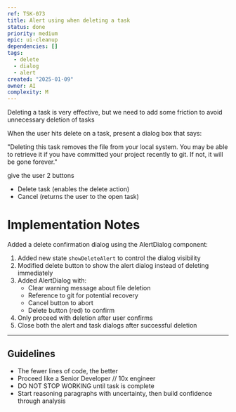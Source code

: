 ```yaml
---
ref: TSK-073
title: Alert using when deleting a task
status: done
priority: medium
epic: ui-cleanup
dependencies: []
tags:
  - delete
  - dialog
  - alert
created: "2025-01-09"
owner: AI
complexity: M
---
```


Deleting a task is very effective, but we need to add some friction to avoid unnecessary deletion of tasks

When the user hits delete on a task, present a dialog box that says:

"Deleting this task removes the file from your local system. You may be able to retrieve it if you have committed your project recently to git. If not, it will be gone forever."

give the user 2 buttons

- Delete task (enables the delete action)
- Cancel (returns the user to the open task)

# Implementation Notes

Added a delete confirmation dialog using the AlertDialog component:

1. Added new state `showDeleteAlert` to control the dialog visibility
2. Modified delete button to show the alert dialog instead of deleting immediately
3. Added AlertDialog with:
   - Clear warning message about file deletion
   - Reference to git for potential recovery
   - Cancel button to abort
   - Delete button (red) to confirm
4. Only proceed with deletion after user confirms
5. Close both the alert and task dialogs after successful deletion

---

## Guidelines

- The fewer lines of code, the better
- Proceed like a Senior Developer // 10x engineer
- DO NOT STOP WORKING until task is complete
- Start reasoning paragraphs with uncertainty, then build confidence through analysis
